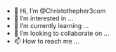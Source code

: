 - 👋 Hi, I’m @Christothepher3com
- 👀 I’m interested in ...
- 🌱 I’m currently learning ...
- 💞️ I’m looking to collaborate on ...
- 📫 How to reach me ...

<!---
Christothepher3com/Christothepher3com is a ✨ special ✨ repository because its `README.md` (this file) appears on your GitHub profile.
You can click the Preview link to take a look at your changes.
--->
